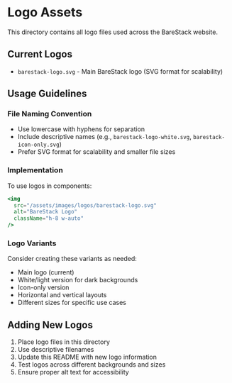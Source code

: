 # Logo Assets

This directory contains all logo files used across the BareStack website.

## Current Logos

- `barestack-logo.svg` - Main BareStack logo (SVG format for scalability)

## Usage Guidelines

### File Naming Convention
- Use lowercase with hyphens for separation
- Include descriptive names (e.g., `barestack-logo-white.svg`, `barestack-icon-only.svg`)
- Prefer SVG format for scalability and smaller file sizes

### Implementation

To use logos in components:

```jsx
<img 
  src="/assets/images/logos/barestack-logo.svg" 
  alt="BareStack Logo" 
  className="h-8 w-auto"
/>
```

### Logo Variants

Consider creating these variants as needed:
- Main logo (current)
- White/light version for dark backgrounds
- Icon-only version
- Horizontal and vertical layouts
- Different sizes for specific use cases

## Adding New Logos

1. Place logo files in this directory
2. Use descriptive filenames
3. Update this README with new logo information
4. Test logos across different backgrounds and sizes
5. Ensure proper alt text for accessibility